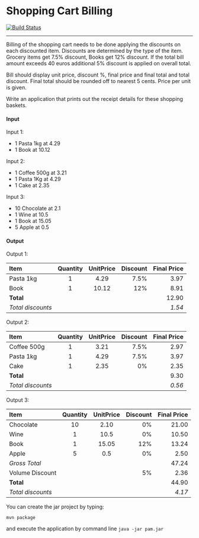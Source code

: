 # Shopping Cart Billing 

[![Build Status](https://travis-ci.org/sbilello/pam.svg?branch=master)](https://travis-ci.org/sbilello/pam)

-------------------------

Billing of the shopping cart needs to be done applying the discounts on each discounted item. Discounts are determined by the type of the item. 
Grocery items get 7.5% discount, Books get 12% discount. If the total bill amount exceeds 40 euros additional 5% discount is applied on overall total.

Bill should display unit price, discount %, final price and final total and total discount. Final total should be rounded off to nearest 5 cents. Price per unit is given.

Write an application that prints out the receipt details for these shopping baskets.

#### Input
Input 1:
* 1 Pasta 1kg at 4.29
* 1 Book at 10.12

Input 2:
* 1 Coffee 500g at 3.21
* 1 Pasta 1Kg at 4.29
* 1 Cake at 2.35

Input 3:
* 10 Chocolate at 2.1
* 1 Wine at 10.5
* 1 Book at 15.05
* 5 Apple at 0.5

#### Output 
Output 1:

| Item | Quantity | UnitPrice | Discount | Final Price |
|:-----|:--------:|:---------:|---------:|------------:|
| Pasta 1kg | 1 | 4.29 | 7.5% | 3.97 |
| Book | 1 | 10.12 | 12% | 8.91 |
| **Total** | | | | 12.90 |
| *Total discounts* | | | | *1.54* |

Output 2:

| Item | Quantity | UnitPrice | Discount | Final Price |
|:-----|:--------:|:---------:|---------:|------------:|
| Coffee 500g | 1 | 3.21 | 7.5% | 2.97 |
| Pasta 1kg | 1 | 4.29 | 7.5% | 3.97 |
| Cake | 1 | 2.35 | 0% | 2.35 |
| **Total** | | | | 9.30 |
| *Total discounts* | | | | *0.56* |

Output 3:

| Item | Quantity | UnitPrice | Discount | Final Price |
|:-----|:--------:|:---------:|---------:|------------:|
| Chocolate | 10 | 2.10 | 0% | 21.00 |
| Wine | 1 | 10.5 | 0% | 10.50 |
| Book | 1 | 15.05 | 12% | 13.24 |
| Apple | 5 | 0.5 | 0% | 2.50 |
| *Gross Total* | | | | 47.24 |
| Volume Discount | | | 5% | 2.36 |
| **Total** | | | | 44.90 |
| *Total discounts* | | | | *4.17* |


You can create the jar project by typing:

`mvn package` 

and execute the application by command line `java -jar pam.jar`

